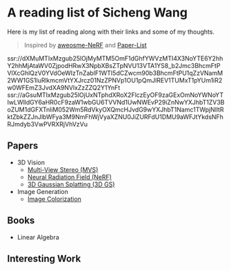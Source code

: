 # A reading list of Sicheng Wang

Here is my list of reading along with their links and some of my thoughts.
> Inspired by [aweosme-NeRF](https://github.com/awesome-NeRF/awesome-NeRF) and [Paper-List](https://github.com/YanjieZe/Paper-List?tab=readme-ov-file)

ssr://dXMuMTIxMzgub25lOjMyMTM5OmF1dGhfYWVzMTI4X3NoYTE6Y2hhY2hhMjAtaWV0ZjpodHRwX3NpbXBsZTpNVU13VTA1YS8_b2Jmc3BhcmFtPVlXcGhlQzV0YVdOeWIzTnZablF1WTI5dCZwcm90b3BhcmFtPU1qZzVNamM2WW1GS1luRlkmcmVtYXJrcz01NzZPNVp1OU1pQmJlREV1TUMxT1pYUm1iR2w0WFEmZ3JvdXA9NVlxZzZZQ2Y1YnFt
ssr://aGsuMTIxMzgub25lOjUxNTphdXRoX2FlczEyOF9zaGExOmNoYWNoYTIwLWlldGY6aHR0cF9zaW1wbGU6TVVNd1UwNWEvP29iZnNwYXJhbT1ZV3BoZUM1dGFXTnliM052Wm5RdVkyOXQmcHJvdG9wYXJhbT1Namc1TWpjNlltRktZbkZZJnJlbWFya3M9NmFhWjVyaXZNU0JiZURFdU1DMU9aWFJtYkdsNFhRJmdyb3VwPVRXRjVhVzVu
## Papers

- 3D Vision
  - [Multi-View Stereo (MVS)](Papers/Multi-View_Stereo.md)
  - [Neural Radiation Field (NeRF)](Papers/Neural_Radiance_Field.md)
  - [3D Gaussian Splatting (3D GS)]()
- Image Generation
  - [Image Colorization]()

## Books
- Linear Algebra
  
## Interesting Work
